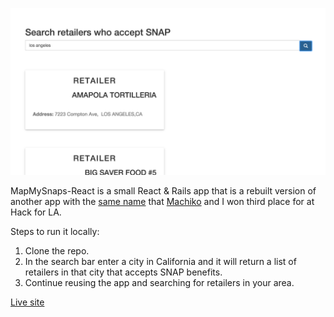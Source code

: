![MapMySnapsReact](/public/mapMySnapsReact.png)

MapMySnaps-React is a small React & Rails app that is a rebuilt version of another app with the [same name](http://machikoyasuda.github.io/hackforla-live/) that [Machiko](https://github.com/machikoyasuda) and I won third place for at Hack for LA.


Steps to run it locally:

1. Clone the repo.
2. In the search bar enter a city in California and it will return a list of retailers in that city that accepts SNAP benefits.
3. Continue reusing the app and searching for retailers in your area.

[Live site](https://mapmysnapsreact.herokuapp.com/)
